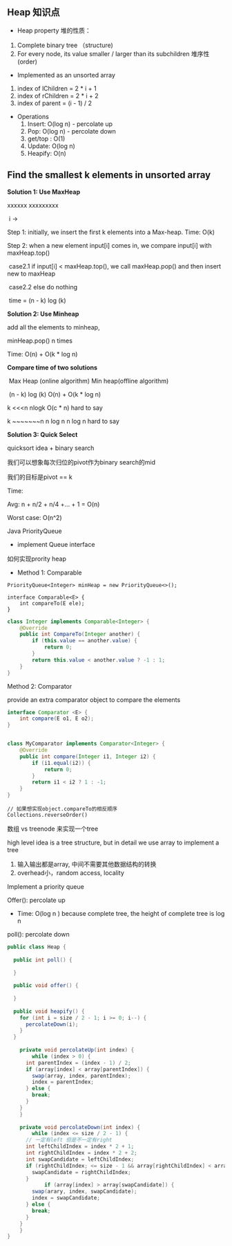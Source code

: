 ## Heap 知识点

- Heap property 堆的性质：

1. Complete binary tree （structure)
2. For every node, its value smaller / larger than its subchildren 堆序性 (order)



- Implemented as an unsorted array

1. index of lChildren = 2 * i + 1
2. index of rChildren = 2 * i + 2
3. index of parent = (i - 1) / 2



- Operations
  1. Insert: O(log n) - percolate up
  2. Pop: O(log n) - percolate down
  3. get/top : O(1)
  4. Update: O(log n)
  5. Heapify: O(n)



## Find the smallest k elements in unsorted array

**Solution 1: Use MaxHeap**

xxxxxx  xxxxxxxxx

​              i ->

Step 1: initially, we insert the first k elements into a Max-heap. Time: O(k)

Step 2: when a new element input[i] comes in, we compare input[i] with maxHeap.top()

​	case2.1 if input[i] < maxHeap.top(), we call maxHeap.pop() and then insert new to maxHeap

​	case2.2 else do nothing

​	time = (n - k) log (k)

   

**Solution 2: Use Minheap**

add all the elements to minheap,

minHeap.pop() n times

Time: O(n) + O(k * log n)

**Compare time of two solutions**

​							Max Heap (online algorithm)  					Min heap(offline algorithm)

​							(n - k) log (k)               									O(n) + O(k * log n)

k <<<n                nlogk																O(c * n)                								  hard to say

k ~~~~~~~n                n log n																n log n                 								hard to say





**Solution 3: Quick Select**

quicksort idea + binary search

我们可以想象每次归位的pivot作为binary search的mid

我们的目标是pivot == k

Time:

Avg: n + n/2 + n/4 +... + 1 = O(n)

Worst case: O(n^2)







Java PriorityQueue

- implement Queue interface

如何实现prority heap

- Method 1: Comparable

```
PriorityQueue<Integer> minHeap = new PriorityQueue<>();
```

```
interface Comparable<E> {
	int compareTo(E ele);
}
```

```java
class Integer implements Comparable<Integer> {
	@Override
	public int CompareTo(Integer another) {
		if (this.value == another.value) {
			return 0;
		}
		return this.value < another.value ? -1 : 1;
	}
}
```



Method 2: Comparator

provide an extra comparator object to compare the elements



```java
interface Comparator <E> {
	int compare(E o1, E o2);
}


class MyComparator implements Comparator<Integer> {
	@Override
	public int compare(Integer i1, Integer i2) {
		if (i1.equal(i2)) {
			return 0;
		}
		return i1 < i2 ? 1 : -1;
	}
}
```

```
// 如果想实现object.compareTo的相反顺序
Collections.reverseOrder()
```





数组 vs treenode 来实现一个tree

high level idea is a tree structure, but in detail we use array to implement a tree



1. 输入输出都是array, 中间不需要其他数据结构的转换
2. overhead小，random access, locality





Implement a priority queue

Offer(): percolate up 

- Time: O(log n )  because complete tree, the height of complete tree is log n

poll(): percolate down

```java 
public class Heap {
	
  public int poll() {
    
  }
  
  public void offer() {
    
  }
  
  public void heapify() {
    for (int i = size / 2 - 1; i >= 0; i--) {
      percolateDown(i);
    }
  }
  
	private void percolateUp(int index) {
		while (index > 0) {
      int parentIndex = (index - 1) / 2;
      if (array[index] < array[parentIndex]) {
        swap(array, index, parentIndex);
        index = parentIndex;
      } else {
        break;
      }
    }
	}
	
	private void percolateDown(int index) {
		while (index <= size / 2 - 1) {
      // 一定有left 但是不一定有right
      int leftChildIndex = index * 2 + 1;
      int rightChildIndex = index * 2 + 2;
      int swapCandidate = leftChildIndex;
      if (rightChildIndex; <= size - 1 && array[rightChildIndex] < array[leftChildIndex]) {
        swapCandidate = rightChildIndex;
      }
			if (array[index] > array[swapCandidate]) {
        swap(arary, index, swapCandidate);
        index = swapCandidate;
      } else {
        break;
      }
    }
	}
}
```



